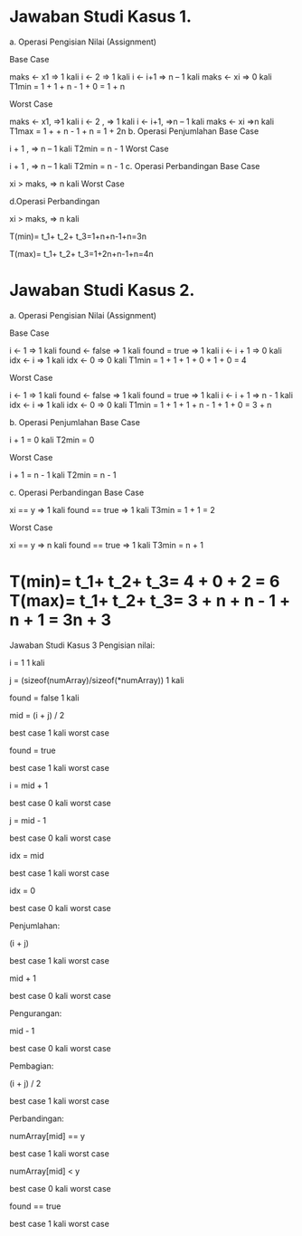 Jawaban Studi Kasus 1.
======================================================================
a. Operasi Pengisian Nilai (Assignment)

Base Case

maks <- x1 => 1 kali
i <- 2 => 1 kali
i <- i+1 => n – 1 kali
maks <- xi => 0 kali
T1min = 1 + 1 + n - 1 + 0 = 1 + n

Worst Case

maks <- x1, =>1 kali
i <- 2 , => 1 kali
i <- i+1, =>n – 1 kali
maks <- xi =>n kali
T1max = 1 + + n - 1 + n = 1 + 2n
b. Operasi Penjumlahan Base Case

i + 1 , => n – 1 kali
T2min = n - 1
Worst Case

i + 1 , => n – 1 kali
T2min = n - 1
c. Operasi Perbandingan Base Case

xi > maks, => n kali
Worst Case

d.Operasi Perbandingan

xi > maks, => n kali

T(min)= t_1+ t_2+ t_3=1+n+n-1+n=3n

T(max)= t_1+ t_2+ t_3=1+2n+n-1+n=4n


Jawaban Studi Kasus 2.
=============================================================
a. Operasi Pengisian Nilai (Assignment)

Base Case

i <- 1 => 1 kali
found <- false => 1 kali
found = true => 1 kali
i <- i + 1 => 0 kali
idx <- i => 1 kali
idx <- 0 => 0 kali
T1min = 1 + 1 + 1 + 0 + 1 + 0 = 4

Worst Case

i <- 1 => 1 kali
found <- false => 1 kali
found = true => 1 kali
i <- i + 1 => n - 1 kali
idx <- i => 1 kali
idx <- 0 => 0 kali
T1min = 1 + 1 + 1 + n - 1 + 1 + 0 = 3 + n

b. Operasi Penjumlahan Base Case

i + 1 = 0 kali
T2min = 0

Worst Case

i + 1 = n - 1 kali
T2min = n - 1

c. Operasi Perbandingan Base Case

xi == y => 1 kali
found == true => 1 kali
T3min = 1 + 1 = 2

Worst Case

xi == y => n kali
found == true => 1 kali
T3min = n + 1

T(min)= t_1+ t_2+ t_3= 4 + 0 + 2 = 6
T(max)= t_1+ t_2+ t_3= 3 + n + n - 1 + n + 1 = 3n + 3
==================================================================

Jawaban Studi Kasus 3
Pengisian nilai:

i = 1	1 kali

j = (sizeof(numArray)/sizeof(*numArray))	1 kali

found = false	1 kali

mid = (i + j) / 2

best case	1 kali worst case

found = true

best case	1 kali worst case

i = mid + 1

best case	0 kali worst case

j = mid - 1

best case	0 kali worst case

idx = mid

best case	1 kali worst case

idx = 0

best case	0 kali worst case

Penjumlahan:

(i + j)

best case	1 kali worst case

mid + 1

best case	0 kali worst case

Pengurangan:

mid - 1

best case	0 kali worst case

Pembagian:

(i + j) / 2

best case	1 kali worst case

Perbandingan:

numArray[mid] == y

best case	1 kali worst case

numArray[mid] < y

best case	0 kali worst case

found == true

best case	1 kali worst case

